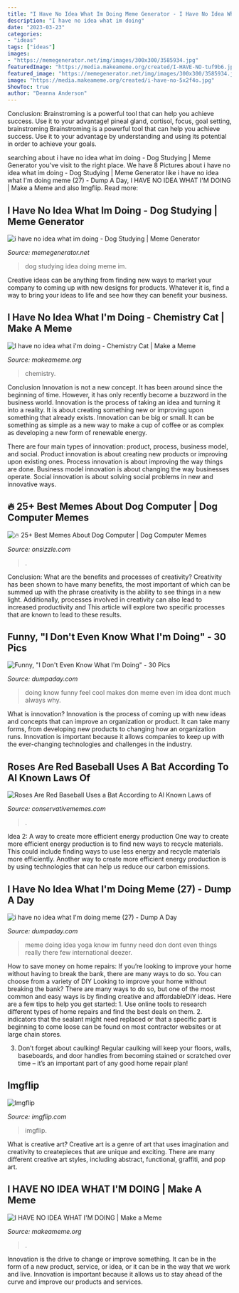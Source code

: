 ```yaml
---
title: "I Have No Idea What Im Doing Meme Generator - I Have No Idea What I&#039;m Doing"
description: "I have no idea what im doing"
date: "2023-03-23"
categories:
- "ideas"
tags: ["ideas"]
images:
- "https://memegenerator.net/img/images/300x300/3585934.jpg"
featuredImage: "https://media.makeameme.org/created/I-HAVE-NO-tuf9b6.jpg"
featured_image: "https://memegenerator.net/img/images/300x300/3585934.jpg"
image: "https://media.makeameme.org/created/i-have-no-5x2f4o.jpg"
ShowToc: true
author: "Deanna Anderson"
---
```



Conclusion: Brainstroming is a powerful tool that can help you achieve success. Use it to your advantage!
pineal gland, cortisol, focus, goal setting, brainstroming
Brainstroming is a powerful tool that can help you achieve success. Use it to your advantage by understanding and using its potential in order to achieve your goals.

	

		
searching about i have no idea what im doing - Dog Studying | Meme Generator you've visit to the right place. We have 8 Pictures about i have no idea what im doing - Dog Studying | Meme Generator like i have no idea what I&#039;m doing meme (27) - Dump A Day, I HAVE NO IDEA WHAT I&#039;M DOING | Make a Meme and also Imgflip. Read more:
		
    
## I Have No Idea What Im Doing - Dog Studying | Meme Generator

<img loading=lazy src="https://memegenerator.net/img/images/300x300/3585934.jpg" onerror="this.onerror=null;this.src='https://tse2.mm.bing.net/th?id=OIP.FMl51y-ygroFNzSzbykWbwAAAA&amp;pid=15.1';" alt="i have no idea what im doing - Dog Studying | Meme Generator">

_Source: memegenerator.net_

>dog studying idea doing meme im. 

	

Creative ideas can be anything from finding new ways to market your company to coming up with new designs for products. Whatever it is, find a way to bring your ideas to life and see how they can benefit your business.

    
## I Have No Idea What I&#039;m Doing - Chemistry Cat | Make A Meme

<img loading=lazy src="https://media.makeameme.org/created/i-have-no-5x2f4o.jpg" onerror="this.onerror=null;this.src='https://tse2.mm.bing.net/th?id=OIP.hyLBAruPHiQuXNg0M_KJYwHaJx&amp;pid=15.1';" alt="I have no idea what i&#039;m doing - Chemistry Cat | Make a Meme">

_Source: makeameme.org_

>chemistry. 

	

Conclusion
Innovation is not a new concept. It has been around since the beginning of time. However, it has only recently become a buzzword in the business world.
Innovation is the process of taking an idea and turning it into a reality. It is about creating something new or improving upon something that already exists. Innovation can be big or small. It can be something as simple as a new way to make a cup of coffee or as complex as developing a new form of renewable energy.

There are four main types of innovation: product, process, business model, and social. Product innovation is about creating new products or improving upon existing ones. Process innovation is about improving the way things are done. Business model innovation is about changing the way businesses operate. Social innovation is about solving social problems in new and innovative ways.

    
## 🔥 25+ Best Memes About Dog Computer | Dog Computer Memes

<img loading=lazy src="https://pics.me.me/have-noidea-what-im-doing-memegenerator-net-i-have-no-idea-48884812.png" onerror="this.onerror=null;this.src='https://tse1.mm.bing.net/th?id=OIP.A7VN1cYHIvJRlLYArbzLEwHaHz&amp;pid=15.1';" alt="🔥 25+ Best Memes About Dog Computer | Dog Computer Memes">

_Source: onsizzle.com_

>. 

	

Conclusion: What are the benefits and processes of creativity?
Creativity has been shown to have many benefits, the most important of which can be summed up with the phrase creativity is the ability to see things in a new light. Additionally, processes involved in creativity can also lead to increased productivity and This article will explore two specific processes that are known to lead to these results.

    
## Funny, &quot;I Don&#039;t Even Know What I&#039;m Doing&quot; - 30 Pics

<img loading=lazy src="http://www.dumpaday.com/wp-content/uploads/2013/05/i-have-no-idea-what-Im-doing-meme-1.jpg" onerror="this.onerror=null;this.src='https://tse4.mm.bing.net/th?id=OIP.vQLrrxER2o8aKjTwgubDqQHaIo&amp;pid=15.1';" alt="Funny, &quot;I Don&#039;t Even Know What I&#039;m Doing&quot; - 30 Pics">

_Source: dumpaday.com_

>doing know funny feel cool makes don meme even im idea dont much always why. 

	

What is innovation?
Innovation is the process of coming up with new ideas and concepts that can improve an organization or product. It can take many forms, from developing new products to changing how an organization runs. Innovation is important because it allows companies to keep up with the ever-changing technologies and challenges in the industry.

    
## Roses Are Red Baseball Uses A Bat According To Al Known Laws Of

<img loading=lazy src="https://pics.conservativememes.com/roses-are-red-baseball-uses-a-bat-according-to-al-63789458.png" onerror="this.onerror=null;this.src='https://tse1.mm.bing.net/th?id=OIP.s8-F4L8TbZ1km9p-eRiMtAHaNj&amp;pid=15.1';" alt="Roses Are Red Baseball Uses a Bat According to Al Known Laws of">

_Source: conservativememes.com_

>. 

	

Idea 2: A way to create more efficient energy production
One way to create more efficient energy production is to find new ways to recycle materials. This could include finding ways to use less energy and recycle materials more efficiently. Another way to create more efficient energy production is by using technologies that can help us reduce our carbon emissions.

    
## I Have No Idea What I&#039;m Doing Meme (27) - Dump A Day

<img loading=lazy src="http://www.dumpaday.com/wp-content/uploads/2013/05/i-have-no-idea-what-Im-doing-meme-27.jpg" onerror="this.onerror=null;this.src='https://tse1.mm.bing.net/th?id=OIP.q7ELbgA8wsxXNSXYi0zyNwHaE6&amp;pid=15.1';" alt="i have no idea what I&#039;m doing meme (27) - Dump A Day">

_Source: dumpaday.com_

>meme doing idea yoga know im funny need don dont even things really there few international deezer. 

	

How to save money on home repairs: If you’re looking to improve your home without having to break the bank, there are many ways to do so. You can choose from a variety of DIY
Looking to improve your home without breaking the bank? There are many ways to do so, but one of the most common and easy ways is by finding creative and affordableDIY ideas. Here are a few tips to help you get started: 1. Use online tools to research different types of home repairs and find the best deals on them.
2. indicators that the sealant might need replaced or that a specific part is beginning to come loose can be found on most contractor websites or at large chain stores.

3. Don’t forget about caulking! Regular caulking will keep your floors, walls, baseboards, and door handles from becoming stained or scratched over time – it’s an important part of any good home repair plan! 
    
## Imgflip

<img loading=lazy src="https://i.imgflip.com/26rs7l.jpg" onerror="this.onerror=null;this.src='https://tse1.mm.bing.net/th?id=OIP.gdhvR3eqBaiV0MC3FFQZUwHaFj&amp;pid=15.1';" alt="Imgflip">

_Source: imgflip.com_

>imgflip. 

	

What is creative art?
Creative art is a genre of art that uses imagination and creativity to createpieces that are unique and exciting. There are many different creative art styles, including abstract, functional, graffiti, and pop art.

    
## I HAVE NO IDEA WHAT I&#039;M DOING | Make A Meme

<img loading=lazy src="https://media.makeameme.org/created/I-HAVE-NO-tuf9b6.jpg" onerror="this.onerror=null;this.src='https://tse4.mm.bing.net/th?id=OIP.V4aXERd9TsaP9-Ik44zNHQHaHa&amp;pid=15.1';" alt="I HAVE NO IDEA WHAT I&#039;M DOING | Make a Meme">

_Source: makeameme.org_

>. 

	

Innovation is the drive to change or improve something. It can be in the form of a new product, service, or idea, or it can be in the way that we work and live. Innovation is important because it allows us to stay ahead of the curve and improve our products and services.

